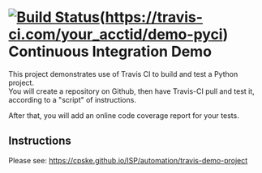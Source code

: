 [![Build Status](https://travis-ci.com/your_acctid/demo-pyci.svg?branch=master)](https://travis-ci.com/your_acctid/demo-pyci)(https://travis-ci.com/your_acctid/demo-pyci)
Continuous Integration Demo
============================

This project demonstrates use of Travis CI to build and test a Python project.  
You will create a repository on Github, then have Travis-CI pull and test it,
according to a "script" of instructions.

After that, you will add an online code coverage report for your tests.

## Instructions

Please see: https://cpske.github.io/ISP/automation/travis-demo-project

